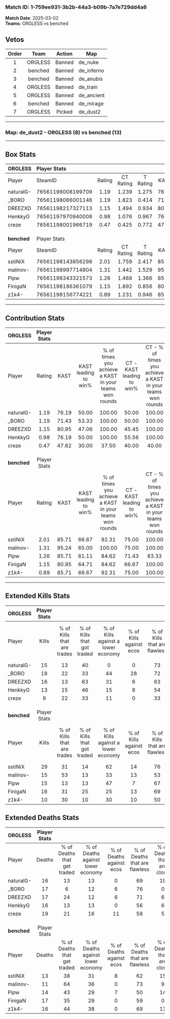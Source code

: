 ### Match ID: 1-759ee931-3b2b-44a3-b09b-7a7e729dd4a6  
**Match Date**: 2025-03-02  
**Teams**: ORGLESS vs benched  

## Vetos  

| Order | Team | Action | Map |
| :---: | :--: | :----: | --- |
| 1 | ORGLESS | Banned | de_nuke |
| 2 | benched | Banned | de_inferno |
| 3 | benched | Banned | de_anubis |
| 4 | ORGLESS | Banned | de_train |
| 5 | ORGLESS | Banned | de_ancient |
| 6 | benched | Banned | de_mirage |
| 7 | ORGLESS | Picked | de_dust2 |

---  

### **Map**: de_dust2 - ORGLESS (8) vs benched (13)  
---  

## Box Stats  

| **ORGLESS** | Player Stats      |        |           |          |       |       |       |         |        |      |     |
| :- | :- | :-: | :-: | :-: | :-: | :-: | :-: | :-: | :-: | :-: | :-: |
| Player      | SteamID           | Rating | CT Rating | T Rating | KAST  |  ADR  | Kills | Assists | Deaths | K/D  | HS% |
| naturalG-   | 76561198008199709 |  1.19  |   1.239   |  1.275   | 76.19 | 100.0 |  15   |    9    |   16   | 0.94 | 53  |
| _BORO       | 76561198066001146 |  1.19  |   1.823   |  0.414   | 71.43 | 90.9  |  18   |    2    |   17   | 1.06 | 55  |
| DREEZXD     | 76561198217327113 |  1.15  |   1.494   |  0.934   | 80.95 | 79.3  |  16   |    4    |   17   | 0.94 | 31  |
| HenkkyG     | 76561197970940008 |  0.98  |   1.076   |  0.967   | 76.19 | 66.6  |  13   |    4    |   16   | 0.81 | 53  |
| creze       | 76561198001966719 |  0.47  |   0.425   |  0.772   | 47.62 | 51.0  |   9   |    1    |   19   | 0.47 | 44  |
|             |                   |        |           |          |       |       |       |         |        |      |     |
|             |                   |        |           |          |       |       |       |         |        |      |     |
|             |                   |        |           |          |       |       |       |         |        |      |     |
| **benched** | Player Stats      |        |           |          |       |       |       |         |        |      |     |
| Player      | SteamID           | Rating | CT Rating | T Rating | KAST  |  ADR  | Kills | Assists | Deaths | K/D  | HS% |
| sstiNiX     | 76561198143856298 |  2.01  |   1.759   |  2.417   | 85.71 | 135.5 |  29   |    5    |   13   | 2.23 | 51  |
| malinov-    | 76561198997714804 |  1.31  |   1.442   |  1.529   | 95.24 | 65.2  |  15   |    2    |   11   | 1.36 | 73  |
| Pipw        | 76561198343321573 |  1.26  |   1.468   |  1.366   | 85.71 | 85.5  |  15   |    7    |   14   | 1.07 | 53  |
| FinigaN     | 76561198186361079 |  1.15  |   1.892   |  0.856   | 80.95 | 75.1  |  16   |    6    |   17   | 0.94 | 56  |
| z1k4-       | 76561198156774221 |  0.89  |   1.231   |  0.946   | 85.71 | 53.0  |  10   |    6    |   16   | 0.63 | 20  |
---  

## Contribution Stats  

| **ORGLESS** | Player Stats |       |                      |                                                        |                           |                                                             |                          |                                                            |
| :- | :-: | :-: | :-: | :-: | :-: | :-: | :-: | :-: |
| Player      |    Rating    | KAST  | KAST leading to win% | % of times you achieve a KAST in your teams won rounds | CT - KAST leading to win% | CT - % of times you achieve a KAST in your teams won rounds | T - KAST leading to win% | T - % of times you achieve a KAST in your teams won rounds |
| naturalG-   |     1.19     | 76.19 |        50.00         |                         100.00                         |           50.00           |                           100.00                            |          50.00           |                           100.00                           |
| _BORO       |     1.19     | 71.43 |        53.33         |                         100.00                         |           50.00           |                           100.00                            |          60.00           |                           100.00                           |
| DREEZXD     |     1.15     | 80.95 |        47.06         |                         100.00                         |           45.45           |                           100.00                            |          50.00           |                           100.00                           |
| HenkkyG     |     0.98     | 76.19 |        50.00         |                         100.00                         |           55.56           |                           100.00                            |          42.86           |                           100.00                           |
| creze       |     0.47     | 47.62 |        30.00         |                         37.50                          |           40.00           |                            40.00                            |          20.00           |                           33.33                            |
|             |              |       |                      |                                                        |                           |                                                             |                          |                                                            |
|             |              |       |                      |                                                        |                           |                                                             |                          |                                                            |
|             |              |       |                      |                                                        |                           |                                                             |                          |                                                            |
| **benched** | Player Stats |       |                      |                                                        |                           |                                                             |                          |                                                            |
| Player      |    Rating    | KAST  | KAST leading to win% | % of times you achieve a KAST in your teams won rounds | CT - KAST leading to win% | CT - % of times you achieve a KAST in your teams won rounds | T - KAST leading to win% | T - % of times you achieve a KAST in your teams won rounds |
| sstiNiX     |     2.01     | 85.71 |        66.67         |                         92.31                          |           75.00           |                           100.00                            |          60.00           |                           85.71                            |
| malinov-    |     1.31     | 95.24 |        65.00         |                         100.00                         |           75.00           |                           100.00                            |          58.33           |                           100.00                           |
| Pipw        |     1.26     | 85.71 |        61.11         |                         84.62                          |           71.43           |                            83.33                            |          54.55           |                           85.71                            |
| FinigaN     |     1.15     | 80.95 |        64.71         |                         84.62                          |           66.67           |                           100.00                            |          62.50           |                           71.43                            |
| z1k4-       |     0.89     | 85.71 |        66.67         |                         92.31                          |           75.00           |                           100.00                            |          60.00           |                           85.71                            |
---  

## Extended Kills Stats  

| **ORGLESS** | Player Stats |                            |                            |                                    |                         |                              |                                 |                                       |                    |           |
| :- | :-: | :-: | :-: | :-: | :-: | :-: | :-: | :-: | :-: | :-: |
| Player      |    Kills     | % of Kills that are trades | % of Kills that got traded | % of Kills against a lower economy | % of Kills against ecos | % of Kills that are flawless | % of Kills that are close duels | % of Kills that are assisted by flash | Pistol Round Kills | AWP Kills |
| naturalG-   |      15      |             13             |             40             |                 0                  |            0            |              73              |                7                |                   7                   |         3          |     2     |
| _BORO       |      18      |             22             |             33             |                 44                 |           28            |              72              |               11                |                   0                   |         0          |     1     |
| DREEZXD     |      16      |             13             |             63             |                 31                 |            6            |              63              |               13                |                   6                   |         0          |     0     |
| HenkkyG     |      13      |             15             |             46             |                 15                 |            8            |              54              |                8                |                  23                   |         0          |     0     |
| creze       |      9       |             22             |             33             |                 11                 |            0            |              33              |               11                |                   0                   |         0          |     3     |
|             |              |                            |                            |                                    |                         |                              |                                 |                                       |                    |           |
|             |              |                            |                            |                                    |                         |                              |                                 |                                       |                    |           |
|             |              |                            |                            |                                    |                         |                              |                                 |                                       |                    |           |
| **benched** | Player Stats |                            |                            |                                    |                         |                              |                                 |                                       |                    |           |
| Player      |    Kills     | % of Kills that are trades | % of Kills that got traded | % of Kills against a lower economy | % of Kills against ecos | % of Kills that are flawless | % of Kills that are close duels | % of Kills that are assisted by flash | Pistol Round Kills | AWP Kills |
| sstiNiX     |      29      |             31             |             14             |                 62                 |           14            |              76              |                3                |                   0                   |         3          |     2     |
| malinov-    |      15      |             53             |             13             |                 33                 |           13            |              53              |                7                |                   0                   |         0          |     2     |
| Pipw        |      15      |             13             |             13             |                 47                 |            7            |              67              |               13                |                   0                   |         3          |     3     |
| FinigaN     |      16      |             31             |             25             |                 25                 |           13            |              69              |                6                |                   0                   |         0          |     2     |
| z1k4-       |      10      |             30             |             10             |                 30                 |           10            |              50              |               10                |                   0                   |         6          |     1     |
## Extended Deaths Stats  

| **ORGLESS** | Player Stats |                             |                                   |                          |                               |                            |                           |               |
| :- | :-: | :-: | :-: | :-: | :-: | :-: | :-: | :-: |
| Player      |    Deaths    | % of Deaths that get traded | % of Deaths against lower economy | % of Deaths against ecos | % of Deaths that are flawless | % of Deaths that are close | % of Deaths while blinded | Deaths to AWP |
| naturalG-   |      16      |             13              |                13                 |            0             |              69               |             19             |             0             |       1       |
| _BORO       |      17      |              6              |                12                 |            6             |              76               |             0              |             0             |       4       |
| DREEZXD     |      17      |             24              |                12                 |            6             |              71               |             6              |             0             |       1       |
| HenkkyG     |      16      |             13              |                13                 |            0             |              56               |             6              |             0             |       1       |
| creze       |      19      |             21              |                16                 |            11            |              58               |             5              |             0             |       5       |
|             |              |                             |                                   |                          |                               |                            |                           |               |
|             |              |                             |                                   |                          |                               |                            |                           |               |
|             |              |                             |                                   |                          |                               |                            |                           |               |
| **benched** | Player Stats |                             |                                   |                          |                               |                            |                           |               |
| Player      |    Deaths    | % of Deaths that get traded | % of Deaths against lower economy | % of Deaths against ecos | % of Deaths that are flawless | % of Deaths that are close | % of Deaths while blinded | Deaths to AWP |
| sstiNiX     |      13      |             38              |                31                 |            8             |              62               |             15             |             8             |       0       |
| malinov-    |      11      |             64              |                36                 |            0             |              73               |             9              |             9             |       1       |
| Pipw        |      14      |             43              |                29                 |            7             |              50               |             14             |            21             |       1       |
| FinigaN     |      17      |             35              |                29                 |            0             |              59               |             0              |             0             |       0       |
| z1k4-       |      16      |             44              |                38                 |            0             |              69               |             13             |             0             |       1       |
